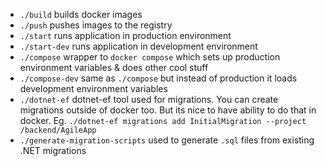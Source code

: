 - `./build` builds docker images
- `./push` pushes images to the registry
- `./start` runs application in production environment
- `./start-dev` runs application in development environment
- `./compose` wrapper to `docker compose` which sets up production environment variables & does other cool stuff
- `./compose-dev` same as `./compose` but instead of production it loads development environment variables
- `./dotnet-ef` dotnet-ef tool used for migrations. You can create migrations outside of docker too. But its nice to have ability to do that in docker. Eg. `./dotnet-ef migrations add InitialMigration --project /backend/AgileApp`
- `./generate-migration-scripts` used to generate `.sql` files from existing .NET migrations